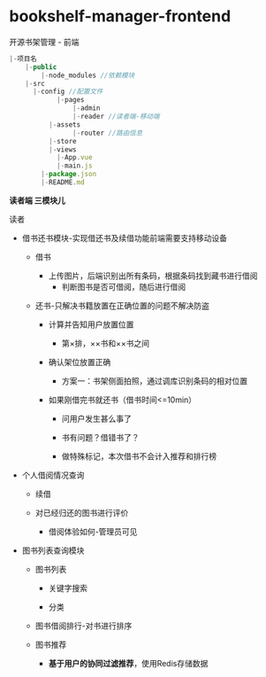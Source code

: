 # bookshelf-manager-frontend
开源书架管理 - 前端



```js
|-项目名
    |-public
		|-node_modules //依赖模块
    |-src
      |-config //配置文件
			|-pages
				|-admin
				|-reader //读者端-移动端
          |-assets 
  				|-router //路由信息
          |-store
          |-views
          	|-App.vue 
         	|-main.js
		|-package.json
		|-README.md
```

**读者端 三模块儿**

读者

- 借书还书模块-实现借还书及续借功能前端需要支持移动设备

  - 借书

    - 上传图片，后端识别出所有条码，根据条码找到藏书进行借阅
      - 判断图书是否可借阅，随后进行借阅

  - 还书-只解决书籍放置在正确位置的问题不解决防盗

    - 计算并告知用户放置位置
      - 第×排，××书和××书之间

    - 确认架位放置正确
      - 方案一：书架侧面拍照，通过调库识别条码的相对位置

    - 如果刚借完书就还书（借书时间<=10min）

      - 问用户发生甚么事了

      - 书有问题？借错书了？

      - 做特殊标记，本次借书不会计入推荐和排行榜

- 个人借阅情况查询

  - 续借

  - 对已经归还的图书进行评价
    - 借阅体验如何-管理员可见

- 图书列表查询模块
  - 图书列表

    - 关键字搜索

    - 分类

  - 图书借阅排行-对书进行排序
  - 图书推荐
    - **基于用户的协同过滤推荐**，使用Redis存储数据

